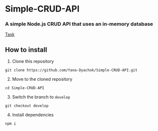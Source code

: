 # Simple-CRUD-API
### A simple Node.js CRUD API that uses an in-memory database
[Task](https://github.com/AlreadyBored/nodejs-assignments/blob/main/assignments/crud-api/assignment.md)

## How to install

1.  Clone this repository
```
git clone https://github.com/Yana-Dyachok/Simple-CRUD-API.git
```
2.  Move to the cloned repository
```
cd Simple-CRUD-API
```
3.  Switch the branch to `develop`
```
git checkout develop
```
4.  Install dependencies
```
npm i
```